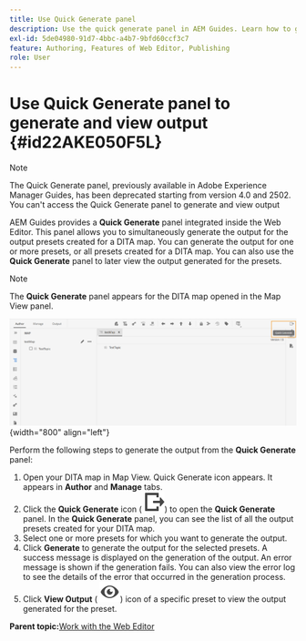 ```yaml
---
title: Use Quick Generate panel
description: Use the quick generate panel in AEM Guides. Learn how to generate and view output from the quick generate panel.
exl-id: 5de04980-91d7-4bbc-a4b7-9bfd60ccf3c7
feature: Authoring, Features of Web Editor, Publishing
role: User
---
```

# Use Quick Generate panel to generate and view output {#id22AKE050F5L}

>[!NOTE]
>
> The Quick Generate panel, previously available in Adobe Experience Manager Guides, has been deprecated starting from version 4.0 and 2502. You can't access the Quick Generate panel to generate and view output


AEM Guides provides a **Quick Generate** panel integrated inside the Web Editor. This panel allows you to simultaneously generate the output for the output presets created for a DITA map. You can generate the output for one or more presets, or all presets created for a DITA map. You can also use the **Quick Generate** panel to later view the output generated for the presets.

>[!NOTE]
>
> The **Quick Generate** panel appears for the DITA map opened in the Map View panel.

![](images/quick-generate-map-view.png){width="800" align="left"}

Perform the following steps to generate the output from the **Quick Generate** panel:

1.  Open your DITA map in Map View. Quick Generate icon appears. It appears in **Author** and **Manage** tabs.
1.  Click the **Quick Generate** icon \( ![](images/quick-generate-icon.svg)\) to open the **Quick Generate** panel. In the **Quick Generate** panel, you can see the list of all the output presets created for your DITA map.
1.  Select one or more presets for which you want to generate the output.
1.  Click **Generate** to generate the output for the selected presets. A success message is displayed on the generation of the output. An error message is shown if the generation fails. You can also view the error log to see the details of the error that occurred in the generation process.
1.  Click **View Output** \( ![](images/view-output-icon.svg)\) icon of a specific preset to view the output generated for the preset.

**Parent topic:**[Work with the Web Editor](web-editor.md)
